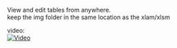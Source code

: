 View and edit tables from anywhere.  
keep the img folder in the same location as the xlam/xlsm
  
video:  
[![Video](https://img.youtube.com/vi/mP3mE7J7dKw/0.jpg)](https://www.youtube.com/watch?v=mP3mE7J7dKw)  
